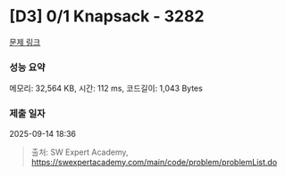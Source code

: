 # [D3] 0/1 Knapsack - 3282 

[문제 링크](https://swexpertacademy.com/main/code/problem/problemDetail.do?contestProbId=AWBJAVpqrzQDFAWr) 

### 성능 요약

메모리: 32,564 KB, 시간: 112 ms, 코드길이: 1,043 Bytes

### 제출 일자

2025-09-14 18:36



> 출처: SW Expert Academy, https://swexpertacademy.com/main/code/problem/problemList.do